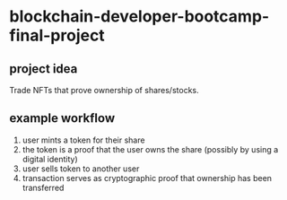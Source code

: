# blockchain-developer-bootcamp-final-project

## project idea

Trade NFTs that prove ownership of shares/stocks.

## example workflow

1. user mints a token for their share
2. the token is a proof that the user owns the share (possibly by using a digital identity)
3. user sells token to another user
4. transaction serves as cryptographic proof that ownership has been transferred
